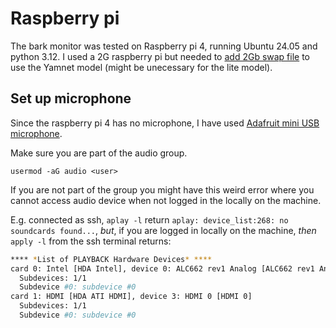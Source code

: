 # Raspberry pi

The bark monitor was tested on Raspberry pi 4, running Ubuntu 24.05 and python 3.12.
I used a 2G raspberry pi but needed to [add 2Gb swap file](https://www.digitalocean.com/community/tutorials/how-to-add-swap-space-on-ubuntu-20-04) to use the Yamnet model (might be unecessary for the lite model).

## Set up microphone

Since the raspberry pi 4 has no microphone, I have used [Adafruit mini USB microphone](https://www.adafruit.com/product/3367).

Make sure you are part of the audio group.

`usermod -aG audio <user>`

If you are not part of the group you might have this weird error where you cannot access audio device when not logged in the locally on the machine.

E.g. connected as ssh, `aplay -l` return  `aplay: device_list:268: no soundcards found...`, _but_, if you are logged in locally on the machine, _then_ `apply -l` from the ssh terminal returns:

```bash
**** *List of PLAYBACK Hardware Devices* ****
card 0: Intel [HDA Intel], device 0: ALC662 rev1 Analog [ALC662 rev1 Analog]
  Subdevices: 1/1
  Subdevice #0: subdevice #0
card 1: HDMI [HDA ATI HDMI], device 3: HDMI 0 [HDMI 0]
  Subdevices: 1/1
  Subdevice #0: subdevice #0
```
